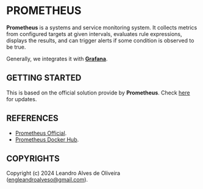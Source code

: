 # PROMETHEUS

**Prometheus** is a systems and service monitoring system. It collects metrics from configured targets at given intervals, evaluates rule expressions, displays the results, and can trigger alerts if some condition is observed to be true.

Generally, we integrates it with [**Grafana**](https://grafana.com/).

## GETTING STARTED

This is based on the official solution provide by **Prometheus**. Check [here](https://hub.docker.com/r/ubuntu/prometheus) for updates.

## REFERENCES
- [Prometheus Official](https://prometheus.io/).
- [Prometheus Docker Hub](https://hub.docker.com/r/ubuntu/prometheus).

## COPYRIGHTS
Copyright (c) 2024 Leandro Alves de Oliveira (engleandroalveso@gmail.com).